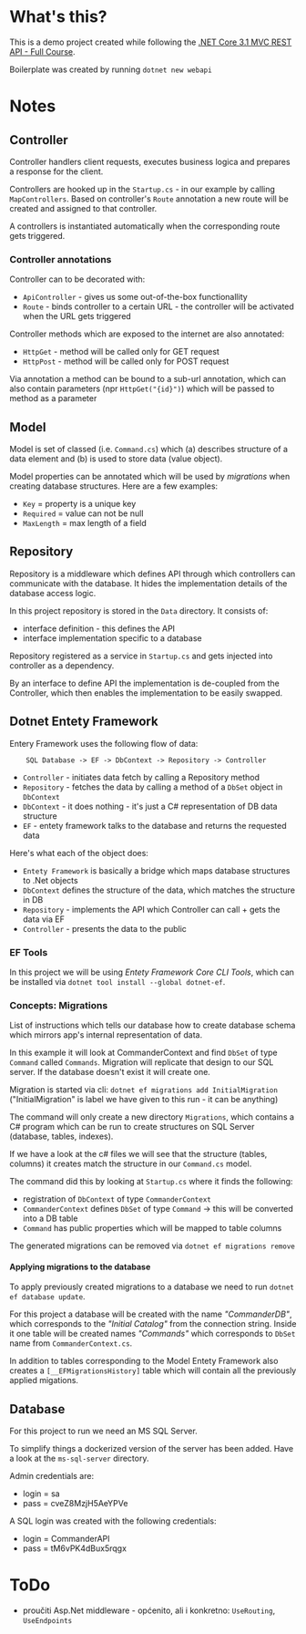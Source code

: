 # What's this?
This is a demo project created while following the [.NET Core 3.1 MVC REST API - Full Course](https://www.youtube.com/watch?v=fmvcAzHpsk8).

Boilerplate was created by running `dotnet new webapi`

# Notes

## Controller
Controller handlers client requests, executes business logica and prepares a response for the client.

Controllers are hooked up in the `Startup.cs` - in our example by calling `MapControllers`. Based on controller's `Route` annotation a new route will be created and assigned to that controller.

A controllers is instantiated automatically when the corresponding route gets triggered.

### Controller annotations
Controller can to be decorated with:
* `ApiController` - gives us some out-of-the-box functionallity
* `Route` - binds controller to a certain URL - the controller will be activated when the URL gets triggered

Controller methods which are exposed to the internet are also annotated:
* `HttpGet` - method will be called only for GET request
* `HttpPost` - method will be called only for POST request

Via annotation a method can be bound to a sub-url annotation, which can also contain parameters (npr `HttpGet("{id}")`) which will be passed to method as a parameter

## Model
Model is set of classed (i.e. `Command.cs`) which (a) describes structure of a data element and (b) is used to store data (value object).

Model properties can be annotated which will be used by *migrations* when creating database structures. Here are a few examples:
* `Key` = property is a unique key
* `Required` = value can not be null
* `MaxLength` = max length of a field

## Repository

Repository is a middleware which defines API through which controllers can communicate with the database.
It hides the implementation details of the database access logic.

In this project repository is stored in the `Data` directory. It consists of:
* interface definition - this defines the API
* interface implementation specific to a database

Repository registered as a service in `Startup.cs` and gets injected into controller as a dependency.

By an interface to define API the implementation is de-coupled from the Controller, which then enables the implementation to be easily swapped.

## Dotnet Entety Framework
Entery Framework uses the following flow of data:
```
    SQL Database -> EF -> DbContext -> Repository -> Controller
```
* `Controller` - initiates data fetch by calling a Repository method
* `Repository` - fetches the data by calling a method of a `DbSet` object in `DbContext`
* `DbContext` - it does nothing - it's just a C# representation of DB data structure
* `EF` - entety framework talks to the database and returns the requested data

Here's what each of the object does:
* `Entety Framework` is basically a bridge which maps database structures to .Net objects
* `DbContext` defines the structure of the data, which matches the structure in DB
* `Repository` - implements the API which Controller can call + gets the data via EF
* `Controller` - presents the data to the public

### EF Tools 
In this project we will be using *Entety Framework Core CLI Tools*, which can be installed via `dotnet tool install --global dotnet-ef`.

### Concepts: Migrations
List of instructions which tells our database how to create database schema which mirrors app's internal representation of data.

In this example it will look at CommanderContext and find `DbSet` of type `Command` called `Commands`.
Migration will replicate that design to our SQL server. If the database doesn't exist it will create one.

Migration is started via cli: `dotnet ef migrations add InitialMigration` ("InitialMigration" is label we have given to this run - it can be anything)

The command will only create a new directory `Migrations`, which contains a C# program which can be run to create structures on SQL Server (database, tables, indexes).

If we have a look at the c# files we will see that the structure (tables, columns) it creates match the structure in our `Command.cs` model.

The command did this by looking at `Startup.cs` where it finds the following:
* registration of `DbContext` of type `CommanderContext`
* `CommanderContext` defines `DbSet` of type `Command` -> this will be converted into a DB table
* `Command` has public properties which will be mapped to table columns

The generated migrations can be removed via `dotnet ef migrations remove`

#### Applying migrations to the database
To apply previously created migrations to a database we need to run `dotnet ef database update`.

For this project a database will be created with the name *"CommanderDB"*, which corresponds to the *"Initial Catalog"* from the connection string.
Inside it one table will be created names *"Commands"* which corresponds to `DbSet` name from `CommanderContext.cs`.

In addition to tables corresponding to the Model Entety Framework also creates a `[__EFMigrationsHistory]` table which will contain all the previously applied migations.

## Database
For this project to run we need an MS SQL Server.

To simplify things a dockerized version of the server has been added. Have a look at the `ms-sql-server` directory.

Admin credentials are:
* login = sa
* pass = cveZ8MzjH5AeYPVe

A SQL login was created with the following credentials:
* login = CommanderAPI
* pass = tM6vPK4dBux5rqgx

# ToDo
* proučiti Asp.Net middleware - općenito, ali i konkretno: `UseRouting`, `UseEndpoints`


